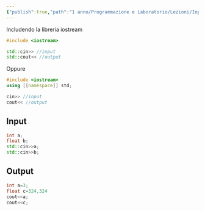 ```yaml
---
{"publish":true,"path":"1 anno/Programmazione e Laboratorio/Lezioni/Input Output.md","permalink":"/1 anno/Programmazione e Laboratorio/Lezioni/Input Output/","PassFrontmatter":true}
---
```



Includendo la libreria iostream

```c++
#include <iostream>

std::cin>> //input
std::cout<< //output
```

Oppure

```c++
#include <iostream>
using [[namespace]] std;

cin>> //input
cout<< //output
```


## Input

```c++
int a;
float b;
std::cin>>a;
std::cin>>b;
``` 

## Output
```c++
int a=3;
float c=324,324
cout<<a;
cout<<c;
```

